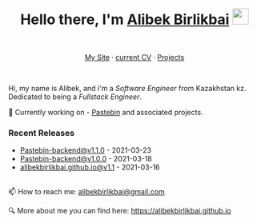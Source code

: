 <h1 align="center">Hello there, I'm <a href="https://alibekbirlikbai.github.io/" target="_blank">Alibek Birlikbai</a> <img
src="https://github.com/blackcater/blackcater/raw/main/images/Hi.gif" height="32" /></h1>
<br>

<p align="center">
  <a href="https://alibekbirlikbai.github.io" target="_blank">My Site</a>
  ·
  <a href="https://alibekbirlikbai.github.io/resume">current CV</a>
  ·
  <a href="https://alibekbirlikbai.github.io/projects">Projects</a>
</p>
<br>



Hi, my name is Alibek, and i'm a _Software Engineer_ from Kazakhstan kz. Dedicated to being a _Fullstack Engineer_.

📌 Currently working on - [Pastebin](https://github.com/alibekbirlikbai/Pastebin-backend) and associated projects.




### Recent Releases

- <a href='https://github.com/alibekbirlikbai/Pastebin-backend/releases/tag/v1.1.0' target='_blank'>Pastebin-backend@v1.1.0</a> - 2021-03-23
- <a href='https://github.com/alibekbirlikbai/Pastebin-backend/releases/tag/v1.0.0' target='_blank'>Pastebin-backend@v1.0.0</a> - 2021-03-18
- <a href='https://github.com/alibekbirlikbai/alibekbirlikbai.github.io/releases/tag/v1.1' target='_blank'>alibekbirlikbai.github.io@v1.1</a> - 2021-03-16



<br/>
📫 How to reach me: <a href="mailto:alibekbirlikbai@gmail.com">alibekbirlikbai@gmail.com</a>

🔍 More about me you can find here: https://alibekbirlikbai.github.io

<!--### Contacts
If you have any questions feel free to contact me, I will be happy to answer them.
- [Linkedin](https://www.linkedin.com/in/alibek-birlikbai/) (connect with me)
- [Email](mailto:alibekbirlikbai@gmail.com)
- [Telegram](https://t.me/alibekbirlikbai)
- [Whatsapp](https://wa.me/77714414509)
--!>

<!--
<p align="center">
  <a href="https://www.linkedin.com/in/alibek-birlikbai/">Linkedin</a>
  ·
  <a href="mailto:alibekbirlikbai@gmail.com">Email</a>
  ·
  <a href="https://t.me/alibekbirlikbai">Telegram</a>
  ·
  <a href="https://wa.me/77714414509">Whatsapp</a>
</p>
--!>

